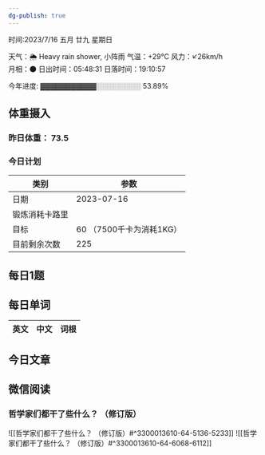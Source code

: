 ```yaml
---
dg-publish: true
---
```



时间:2023/7/16 五月 廿九 星期日

天气：🌦   Heavy rain shower, 小阵雨 气温：+29°C 风力：↙26km/h  
月相：🌑 日出时间：05:48:31 日落时间：19:10:57

今年进度: ▓▓▓▓▓▓▓▓▓▓▓░░░░░░░░░ 53.89%

## 体重摄入

### 昨日体重： 73.5
### 今日计划

| 类别           | 参数                    |
| -------------- | ----------------------- |
| 日期           | 2023-07-16               |
| 锻炼消耗卡路里 | |
| 目标           | 60      （7500千卡为消耗1KG）                |
| 目前剩余次数               |        225                  |



## 每日1题


## 每日单词

| 英文       | 中文       |词根|
| ---------- | ---------- | ---|


## 今日文章




## 微信阅读

<!-- start of weread -->

### 哲学家们都干了些什么？ （修订版）
![[哲学家们都干了些什么？ （修订版）#^3300013610-64-5136-5233]]
![[哲学家们都干了些什么？ （修订版）#^3300013610-64-6068-6112]]

<!-- end of weread -->
